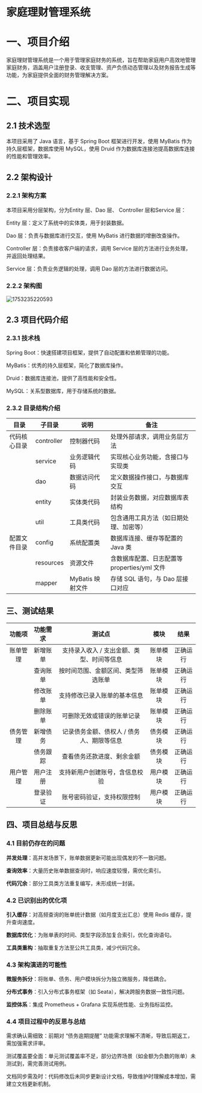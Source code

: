 # 家庭理财管理系统

# 一、项目介绍

家庭理财管理系统是一个用于管理家庭财务的系统，旨在帮助家庭用户高效地管理家庭财务，涵盖用户注册登录、收支管理、资产负债动态管理以及财务报告生成等功能，为家庭提供全面的财务管理解决方案。

# 二、项目实现

## 2.1 技术选型

本项目采用了 Java 语言，基于 Spring Boot 框架进行开发，使用 MyBatis 作为持久层框架，数据库使用 MySQL，使用 Druid 作为数据库连接池提高数据库连接的性能和管理效率。

## 2.2 架构设计

### 2.2.1 架构方案

本项目采用分层架构，分为Entity 层、Dao 层、 Controller 层和Service 层：

Entity 层：定义了系统中的实体类，用于封装数据。

Dao 层：负责与数据库进行交互，使用 MyBatis 进行数据的增删改查操作。

Controller 层：负责接收客户端的请求，调用 Service 层的方法进行业务处理，并返回处理结果。

Service 层：负责业务逻辑的处理，调用 Dao 层的方法进行数据访问。

### 2.2.2 架构图

![1753235220593](C:\Users\Aurora\AppData\Roaming\Typora\typora-user-images\1753235220593.png)

## 2.3 项目代码介绍

### 2.3.1 技术栈

Spring Boot：快速搭建项目框架，提供了自动配置和依赖管理的功能。

MyBatis：优秀的持久层框架，简化了数据库操作。

Druid：数据库连接池，提供了高性能和安全性。

MySQL：关系型数据库，用于存储系统的数据。

### 2.3.2 目录结构介绍

| 目录         | 子目录     | 说明             | 备注                                         |
| ------------ | ---------- | ---------------- | -------------------------------------------- |
| 代码核心目录 | controller | 控制器代码       | 处理外部请求，调用业务层方法                 |
|              | service    | 业务逻辑代码     | 实现核心业务功能，含接口与实现类             |
|              | dao        | 数据访问代码     | 定义数据操作接口，与数据库交互               |
|              | entity     | 实体类代码       | 封装业务数据，对应数据库表结构               |
|              | util       | 工具类代码       | 包含通用工具方法（如日期处理、加密等）       |
| 配置文件目录 | config     | 系统配置类       | 数据库连接、缓存等配置的 Java 类             |
|              | resources  | 资源文件         | 含数据库配置、日志配置等 properties/yml 文件 |
|              | mapper     | MyBatis 映射文件 | 存储 SQL 语句，与 Dao 层接口对应             |

## 三、测试结果

| **功能项** | **功能需求** |                **测试点**                 | **模块** | **结果** |
| :--------: | :----------: | :---------------------------------------: | :------: | :------: |
|  账单管理  |   新增账单   | 支持录入收入 / 支出金额、类型、时间等信息 | 账单模块 | 正确运行 |
|            |   查询账单   |    按时间范围、金额区间、类型筛选账单     | 账单模块 | 正确运行 |
|            |   修改账单   |       支持修改已录入账单的基本信息        | 账单模块 | 正确运行 |
|            |   删除账单   |        可删除无效或错误的账单记录         | 账单模块 | 正确运行 |
|  债务管理  |   新增债务   | 记录债务金额、债权人 / 债务人、期限等信息 | 债务模块 | 正确运行 |
|            |   债务跟踪   |        查看债务还款进度、剩余金额         | 债务模块 | 正确运行 |
|  用户管理  |   用户注册   |      支持新用户创建账号，含信息校验       | 用户模块 | 正确运行 |
|            |   登录验证   |        账号密码验证，支持权限控制         | 用户模块 | 正确运行 |

## 四、项目总结与反思

### 4.1 目前仍存在的问题

**并发处理**：高并发场景下，账单数据更新可能出现偶发的不一致问题。

**查询效率**：大量历史账单数据查询时，响应速度较慢，需优化索引。

**代码冗余**：部分工具类方法重复编写，未形成统一封装。

### 4.2 已识别出的优化项

**引入缓存**：对高频查询的账单统计数据（如月度支出汇总）使用 Redis 缓存，提升查询速度。

**数据库优化**：为账单表的时间、类型字段添加复合索引，优化查询语句。

**工具类重构**：抽取重复方法至公共工具类，减少代码冗余。

### 4.3 架构演进的可能性

**微服务拆分**：将账单、债务、用户模块拆分为独立微服务，降低耦合。

**分布式事务**：引入分布式事务框架（如 Seata），解决跨服务数据一致性问题。

**监控体系**：集成 Prometheus + Grafana 实现系统性能、业务指标监控。

### 4.4 项目过程中的反思与总结

需求确认需细致：前期对 “债务逾期提醒” 功能需求理解不清晰，导致后期返工，需加强需求评审。

测试覆盖要全面：单元测试覆盖率不足，部分边界场景（如金额为负数的账单）未测试到，需完善测试用例。

文档同步需及时：代码修改后未同步更新设计文档，导致维护时理解成本增加，需建立文档更新机制。